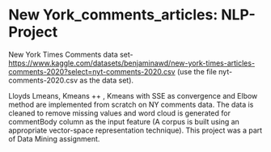 # New York_comments_articles: NLP-Project

New York Times Comments data set- https://www.kaggle.com/datasets/benjaminawd/new-york-times-articles-comments-2020?select=nyt-comments-2020.csv (use the file nyt-comments-2020.csv as the data set).

Lloyds Lmeans, Kmeans ++ , Kmeans with SSE as convergence and Elbow method are implemented from scratch on NY comments data. The data is cleaned to remove missing values and word cloud is generated for commentBody column as the input feature (A corpus is built using an appropriate vector-space representation technique). This project was a part of Data Mining assignment.
